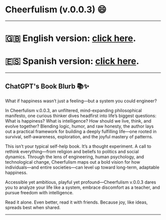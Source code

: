 # Cheerfulism (v.0.0.3) 😄 

---

# 🇬🇧 English version: [click here](https://drive.google.com/file/d/1DTLMFZd-v7zqcNm5r7xeTM75rPTAE58l/view?usp=sharing).
# 🇪🇸 Spanish version: [click here](https://drive.google.com/file/d/12gzBoUua0aOYG09MZJtG2295PLHPMrpD/view?usp=sharing).

---

## ChatGPT's Book Blurb 📚✨

What if happiness wasn’t just a feeling—but a system you could engineer?

In Cheerfulism v.0.0.3, an unfiltered, mind-expanding philosophical manifesto, one curious thinker dives headfirst into life’s biggest questions: What is happiness? What is intelligence? How should we live, think, and evolve together? Blending logic, humor, and raw honesty, the author lays out a practical framework for building a deeply fulfilling life—one rooted in survival, self-awareness, exploration, and the joyful mastery of patterns.

This isn’t your typical self-help book. It’s a thought experiment. A call to rethink everything—from religion and beliefs to politics and social dynamics. Through the lens of engineering, human psychology, and technological change, Cheerfulism maps out a bold vision for how individuals—and entire societies—can level up toward long-term, adaptable happiness.

Accessible yet ambitious, playful yet profound—Cheerfulism v.0.0.3 dares you to analyze your life like a system, embrace discomfort as a teacher, and pursue freedom with intelligence.

Read it alone. Even better, read it with friends.
Because joy, like ideas, spreads best when shared.

---
